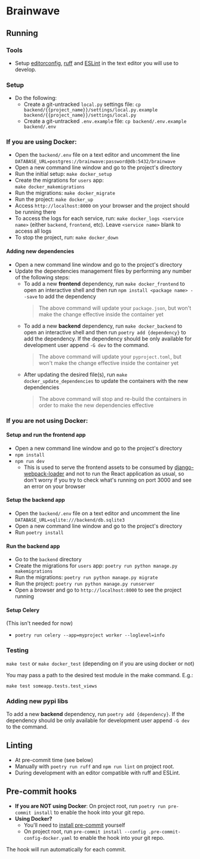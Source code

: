 # Brainwave

## Running

### Tools

-   Setup [editorconfig](http://editorconfig.org/), [ruff](https://github.com/astral-sh/ruff) and [ESLint](http://eslint.org/) in the text editor you will use to develop.

### Setup

-   Do the following:
    -   Create a git-untracked `local.py` settings file:
        `cp backend/{{project_name}}/settings/local.py.example backend/{{project_name}}/settings/local.py`
    -   Create a git-untracked `.env.example` file:
        `cp backend/.env.example backend/.env`

### If you are using Docker:

-   Open the `backend/.env` file on a text editor and uncomment the line `DATABASE_URL=postgres://brainwave:password@db:5432/brainwave`
-   Open a new command line window and go to the project's directory
-   Run the initial setup:
    `make docker_setup`
-   Create the migrations for `users` app:  
    `make docker_makemigrations`
-   Run the migrations:
    `make docker_migrate`
-   Run the project:
    `make docker_up`
-   Access `http://localhost:8000` on your browser and the project should be running there
-   To access the logs for each service, run:
    `make docker_logs <service name>` (either `backend`, `frontend`, etc). Leave `<service name>` blank to access all logs
-   To stop the project, run:
    `make docker_down`

#### Adding new dependencies

-   Open a new command line window and go to the project's directory
-   Update the dependencies management files by performing any number of the following steps:
    -   To add a new **frontend** dependency, run `make docker_frontend` to open an interactive shell and then run `npm install <package name> --save` to add the dependency
        > The above command will update your `package.json`, but won't make the change effective inside the container yet
    -   To add a new **backend** dependency, run `make docker_backend` to open an interactive shell and then run `poetry add {dependency}` to add the dependency. If the dependency should be only available for development user append `-G dev` to the command.
        > The above command will update your `pyproject.toml`, but won't make the change effective inside the container yet
    -   After updating the desired file(s), run `make docker_update_dependencies` to update the containers with the new dependencies
        > The above command will stop and re-build the containers in order to make the new dependencies effective

### If you are not using Docker:

#### Setup and run the frontend app

-   Open a new command line window and go to the project's directory
-   `npm install`
-   `npm run dev`
    -   This is used to serve the frontend assets to be consumed by [django-webpack-loader](https://github.com/django-webpack/django-webpack-loader) and not to run the React application as usual, so don't worry if you try to check what's running on port 3000 and see an error on your browser

#### Setup the backend app

-   Open the `backend/.env` file on a text editor and uncomment the line `DATABASE_URL=sqlite:///backend/db.sqlite3`
-   Open a new command line window and go to the project's directory
-   Run `poetry install`

#### Run the backend app

-   Go to the `backend` directory
-   Create the migrations for `users` app:
    `poetry run python manage.py makemigrations`
-   Run the migrations:
    `poetry run python manage.py migrate`
-   Run the project:
    `poetry run python manage.py runserver`
-   Open a browser and go to `http://localhost:8000` to see the project running

#### Setup Celery

(This isn't needed for now)

-   `poetry run celery --app=myproject worker --loglevel=info`

### Testing

`make test` or `make docker_test` (depending on if you are using docker or not)

You may pass a path to the desired test module in the make command. E.g.:

`make test someapp.tests.test_views`

### Adding new pypi libs

To add a new **backend** dependency, run `poetry add {dependency}`. If the dependency should be only available for development user append `-G dev` to the command.

## Linting

-   At pre-commit time (see below)
-   Manually with `poetry run ruff` and `npm run lint` on project root.
-   During development with an editor compatible with ruff and ESLint.

## Pre-commit hooks

-   **If you are NOT using Docker**: On project root, run `poetry run pre-commit install` to enable the hook into your git repo.
-   **Using Docker?**
    -    You'll need to [install pre-commit](https://pre-commit.com/#install) yourself
    -    On project root, run `pre-commit install --config .pre-commit-config-docker.yaml` to enable the hook into your git repo.

The hook will run automatically for each commit.
